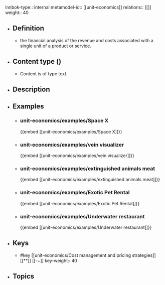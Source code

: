 innbok-type:: internal
metamodel-id:: [[unit-economics]]
relations:: [[]]
weight:: 40

- ## Definition
  - the financial analysis of the revenue and costs associated with a single unit of a product or service.
- ## Content type ()
  - Content is of type text.
  
- ## Description
- ## Examples
  - ### unit-economics/examples/Space X
    {{embed [[unit-economics/examples/Space X]]}}
  - ### unit-economics/examples/vein visualizer
    {{embed [[unit-economics/examples/vein visualizer]]}}
  - ### unit-economics/examples/extinguished animals meat
    {{embed [[unit-economics/examples/extinguished animals meat]]}}
  - ### unit-economics/examples/Exotic Pet Rental
    {{embed [[unit-economics/examples/Exotic Pet Rental]]}}
  - ### unit-economics/examples/Underwater restaurant
    {{embed [[unit-economics/examples/Underwater restaurant]]}}
  
- ## Keys
  - #key [[unit-economics/Cost management and pricing strategies]] [[**]] [[-+]]
    key-weight:: 40
- ## Topics
  

